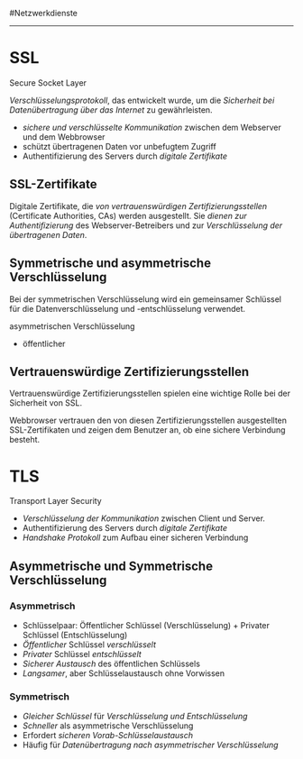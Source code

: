 #Netzwerkdienste
***

# SSL
Secure Socket Layer

*Verschlüsselungsprotokoll*, das entwickelt wurde, um die *Sicherheit bei Datenübertragung über das Internet* zu gewährleisten.

- *sichere und verschlüsselte Kommunikation* zwischen dem Webserver und dem Webbrowser
- schützt übertragenen Daten vor unbefugtem Zugriff
- Authentifizierung des Servers durch *digitale Zertifikate*
 
## SSL-Zertifikate
Digitale Zertifikate, die *von vertrauenswürdigen Zertifizierungsstellen* (Certificate Authorities, CAs) werden ausgestellt.
Sie *dienen zur Authentifizierung* des Webserver-Betreibers und zur *Verschlüsselung der übertragenen Daten*.


## Symmetrische und asymmetrische Verschlüsselung
Bei der symmetrischen Verschlüsselung wird ein gemeinsamer Schlüssel für die Datenverschlüsselung und -entschlüsselung verwendet.

asymmetrischen Verschlüsselung
- öffentlicher 


## Vertrauenswürdige Zertifizierungsstellen
Vertrauenswürdige Zertifizierungsstellen spielen eine wichtige Rolle bei der Sicherheit von SSL.

Webbrowser vertrauen den von diesen Zertifizierungsstellen ausgestellten SSL-Zertifikaten und zeigen dem Benutzer an, ob eine sichere Verbindung besteht.


# TLS
Transport Layer Security

- *Verschlüsselung der Kommunikation* zwischen Client und Server.
- Authentifizierung des Servers durch *digitale Zertifikate*
- *Handshake Protokoll* zum Aufbau einer sicheren Verbindung

## Asymmetrische und Symmetrische Verschlüsselung
### Asymmetrisch
- Schlüsselpaar: Öffentlicher Schlüssel (Verschlüsselung) + Privater Schlüssel (Entschlüsselung)
- *Öffentlicher* Schlüssel *verschlüsselt*
- *Privater* Schlüssel *entschlüsselt*
- *Sicherer Austausch* des öffentlichen Schlüssels
- *Langsamer*, aber Schlüsselaustausch ohne Vorwissen

### Symmetrisch
- *Gleicher Schlüssel* für *Verschlüsselung und Entschlüsselung*
- *Schneller* als asymmetrische Verschlüsselung
- Erfordert *sicheren Vorab-Schlüsselaustausch*
- Häufig für *Datenübertragung nach asymmetrischer Verschlüsselung*